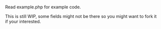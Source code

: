 Read example.php for example code.

This is still WIP, some fields might not be there so you might want to fork it if your interested.